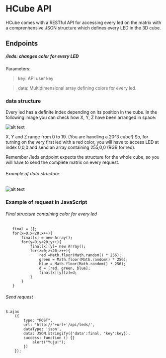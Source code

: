 # HCube API

HCube comes with a RESTful API for accessing every led on the matrix with a comprenhensive JSON structure which defines every LED in the 3D cube. 

Endpoints
---------

##### /leds: changes color for every LED
Parameters:
> key: API user key

>data: Multidimensional array defining colors for every led.

### data structure
Every led has a definite index depending on its position in the cube. In the following image you can check how X, Y, Z have been arranged in space:

![alt text](http://i.imgur.com/NvOLAko.png
 "Structure")

X, Y and Z range from 0 to 19. (You are handling a 20^3 cube!)
So, for turning on the very first led with a red color, you will have to access LED at index 0,0,0 and send an array containing 255,0,0 (RGB for red).

Remember /leds endpoint expects the structure for the whole cube, so you will have to send the complete matrix on every request.

###### Example of data structure:

![alt text](http://i.imgur.com/kFUYOxr.png
 "Structure")
 
### Example of request in JavaScript

###### Final structure containing color for every led
 
 ```
    final = [];
    for(x=0;x<20;x++){ 
		final[x] = new Array(); 
		for(y=0;y<20;y++){ 
		    final[x][y]= new Array(); 
			for(z=0;z<20;z++){ 
				red =Math.floor(Math.random() * 256);
				green = Math.floor(Math.random() * 256);
				blue = Math.floor(Math.random() * 256);
            	d = [red, green, blue];
				final[x][y][z]=d; 
			}
	    } 
	}

```
###### Send request
```
$.ajax
    ({
	    type: "POST",
		url: 'http://'+url+'/api/leds/',
		dataType: 'json',
		data: JSON.stringify({'data':final, 'key':key}),
		success: function () {}
	        alert("Yuju!");
	    })
	});
```
